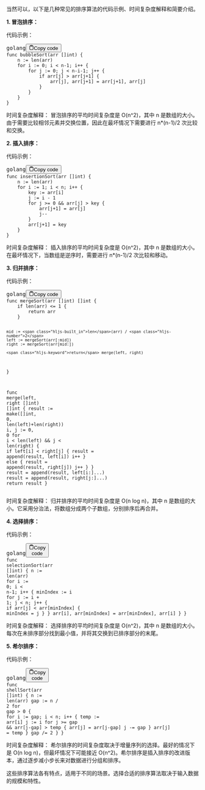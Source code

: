 <div class="markdown prose w-full break-words dark:prose-invert light"><p>当然可以，以下是几种常见的排序算法的代码示例、时间复杂度解释和简要介绍。</p><p><strong>1. 冒泡排序：</strong></p><p>代码示例：</p><pre><div class="bg-black rounded-md mb-4"><div class="flex items-center relative text-gray-200 bg-gray-800 px-4 py-2 text-xs font-sans justify-between rounded-t-md"><span>golang</span><button class="flex ml-auto gap-2"><svg stroke="currentColor" fill="none" stroke-width="2" viewBox="0 0 24 24" stroke-linecap="round" stroke-linejoin="round" class="h-4 w-4" height="1em" width="1em" xmlns="http://www.w3.org/2000/svg"><path d="M16 4h2a2 2 0 0 1 2 2v14a2 2 0 0 1-2 2H6a2 2 0 0 1-2-2V6a2 2 0 0 1 2-2h2"></path><rect x="8" y="2" width="8" height="4" rx="1" ry="1"></rect></svg>Copy code</button></div><div class="p-4 overflow-y-auto"><code class="!whitespace-pre hljs language-golang"><span class="hljs-function"><span class="hljs-keyword">func</span> <span class="hljs-title">bubbleSort</span><span class="hljs-params">(arr []<span class="hljs-type">int</span>)</span></span> {
    n := <span class="hljs-built_in">len</span>(arr)
    <span class="hljs-keyword">for</span> i := <span class="hljs-number">0</span>; i &lt; n<span class="hljs-number">-1</span>; i++ {
        <span class="hljs-keyword">for</span> j := <span class="hljs-number">0</span>; j &lt; n-i<span class="hljs-number">-1</span>; j++ {
            <span class="hljs-keyword">if</span> arr[j] &gt; arr[j+<span class="hljs-number">1</span>] {
                arr[j], arr[j+<span class="hljs-number">1</span>] = arr[j+<span class="hljs-number">1</span>], arr[j]
            }
        }
    }
}
</code></div></div></pre><p>时间复杂度解释：
冒泡排序的平均时间复杂度是 O(n^2)，其中 n 是数组的大小。由于需要比较相邻元素并交换位置，因此在最坏情况下需要进行 n*(n-1)/2 次比较和交换。</p><p><strong>2. 插入排序：</strong></p><p>代码示例：</p><pre><div class="bg-black rounded-md mb-4"><div class="flex items-center relative text-gray-200 bg-gray-800 px-4 py-2 text-xs font-sans justify-between rounded-t-md"><span>golang</span><button class="flex ml-auto gap-2"><svg stroke="currentColor" fill="none" stroke-width="2" viewBox="0 0 24 24" stroke-linecap="round" stroke-linejoin="round" class="h-4 w-4" height="1em" width="1em" xmlns="http://www.w3.org/2000/svg"><path d="M16 4h2a2 2 0 0 1 2 2v14a2 2 0 0 1-2 2H6a2 2 0 0 1-2-2V6a2 2 0 0 1 2-2h2"></path><rect x="8" y="2" width="8" height="4" rx="1" ry="1"></rect></svg>Copy code</button></div><div class="p-4 overflow-y-auto"><code class="!whitespace-pre hljs language-golang"><span class="hljs-function"><span class="hljs-keyword">func</span> <span class="hljs-title">insertionSort</span><span class="hljs-params">(arr []<span class="hljs-type">int</span>)</span></span> {
    n := <span class="hljs-built_in">len</span>(arr)
    <span class="hljs-keyword">for</span> i := <span class="hljs-number">1</span>; i &lt; n; i++ {
        key := arr[i]
        j := i - <span class="hljs-number">1</span>
        <span class="hljs-keyword">for</span> j &gt;= <span class="hljs-number">0</span> &amp;&amp; arr[j] &gt; key {
            arr[j+<span class="hljs-number">1</span>] = arr[j]
            j--
        }
        arr[j+<span class="hljs-number">1</span>] = key
    }
}
</code></div></div></pre><p>时间复杂度解释：
插入排序的平均时间复杂度是 O(n^2)，其中 n 是数组的大小。在最坏情况下，当数组是逆序时，需要进行 n*(n-1)/2 次比较和移动。</p><p><strong>3. 归并排序：</strong></p><p>代码示例：</p><pre><div class="bg-black rounded-md mb-4"><div class="flex items-center relative text-gray-200 bg-gray-800 px-4 py-2 text-xs font-sans justify-between rounded-t-md"><span>golang</span><button class="flex ml-auto gap-2"><svg stroke="currentColor" fill="none" stroke-width="2" viewBox="0 0 24 24" stroke-linecap="round" stroke-linejoin="round" class="h-4 w-4" height="1em" width="1em" xmlns="http://www.w3.org/2000/svg"><path d="M16 4h2a2 2 0 0 1 2 2v14a2 2 0 0 1-2 2H6a2 2 0 0 1-2-2V6a2 2 0 0 1 2-2h2"></path><rect x="8" y="2" width="8" height="4" rx="1" ry="1"></rect></svg>Copy code</button></div><div class="p-4 overflow-y-auto"><code class="!whitespace-pre hljs language-golang"><span class="hljs-function"><span class="hljs-keyword">func</span> <span class="hljs-title">mergeSort</span><span class="hljs-params">(arr []<span class="hljs-type">int</span>)</span></span> []<span class="hljs-type">int</span> {
    <span class="hljs-keyword">if</span> <span class="hljs-built_in">len</span>(arr) &lt;= <span class="hljs-number">1</span> {
        <span class="hljs-keyword">return</span> arr
    }

    mid := <span class="hljs-built_in">len</span>(arr) / <span class="hljs-number">2</span>
    left := mergeSort(arr[:mid])
    right := mergeSort(arr[mid:])
    
    <span class="hljs-keyword">return</span> merge(left, right)
}

<span class="hljs-function"><span class="hljs-keyword">func</span> <span class="hljs-title">merge</span><span class="hljs-params">(left, right []<span class="hljs-type">int</span>)</span></span> []<span class="hljs-type">int</span> {
result := <span class="hljs-built_in">make</span>([]<span class="hljs-type">int</span>, <span class="hljs-number">0</span>, <span class="hljs-built_in">len</span>(left)+<span class="hljs-built_in">len</span>(right))
i, j := <span class="hljs-number">0</span>, <span class="hljs-number">0</span>
<span class="hljs-keyword">for</span> i &lt; <span class="hljs-built_in">len</span>(left) &amp;&amp; j &lt; <span class="hljs-built_in">len</span>(right) {
<span class="hljs-keyword">if</span> left[i] &lt; right[j] {
result = <span class="hljs-built_in">append</span>(result, left[i])
i++
} <span class="hljs-keyword">else</span> {
result = <span class="hljs-built_in">append</span>(result, right[j])
j++
}
}
result = <span class="hljs-built_in">append</span>(result, left[i:]...)
result = <span class="hljs-built_in">append</span>(result, right[j:]...)
<span class="hljs-keyword">return</span> result
}
</code></div></div></pre><p>时间复杂度解释：
归并排序的平均时间复杂度是 O(n log n)，其中 n 是数组的大小。它采用分治法，将数组分成两个子数组，分别排序后再合并。</p><p><strong>4. 选择排序：</strong></p><p>代码示例：</p><pre><div class="bg-black rounded-md mb-4"><div class="flex items-center relative text-gray-200 bg-gray-800 px-4 py-2 text-xs font-sans justify-between rounded-t-md"><span>golang</span><button class="flex ml-auto gap-2"><svg stroke="currentColor" fill="none" stroke-width="2" viewBox="0 0 24 24" stroke-linecap="round" stroke-linejoin="round" class="h-4 w-4" height="1em" width="1em" xmlns="http://www.w3.org/2000/svg"><path d="M16 4h2a2 2 0 0 1 2 2v14a2 2 0 0 1-2 2H6a2 2 0 0 1-2-2V6a2 2 0 0 1 2-2h2"></path><rect x="8" y="2" width="8" height="4" rx="1" ry="1"></rect></svg>Copy code</button></div><div class="p-4 overflow-y-auto"><code class="!whitespace-pre hljs language-golang"><span class="hljs-function"><span class="hljs-keyword">func</span> <span class="hljs-title">selectionSort</span><span class="hljs-params">(arr []<span class="hljs-type">int</span>)</span></span> {
n := <span class="hljs-built_in">len</span>(arr)
<span class="hljs-keyword">for</span> i := <span class="hljs-number">0</span>; i &lt; n<span class="hljs-number">-1</span>; i++ {
minIndex := i
<span class="hljs-keyword">for</span> j := i + <span class="hljs-number">1</span>; j &lt; n; j++ {
<span class="hljs-keyword">if</span> arr[j] &lt; arr[minIndex] {
minIndex = j
}
}
arr[i], arr[minIndex] = arr[minIndex], arr[i]
}
}
</code></div></div></pre><p>时间复杂度解释：
选择排序的平均时间复杂度是 O(n^2)，其中 n 是数组的大小。每次在未排序部分找到最小值，并将其交换到已排序部分的末尾。</p><p><strong>5. 希尔排序：</strong></p><p>代码示例：</p><pre><div class="bg-black rounded-md mb-4"><div class="flex items-center relative text-gray-200 bg-gray-800 px-4 py-2 text-xs font-sans justify-between rounded-t-md"><span>golang</span><button class="flex ml-auto gap-2"><svg stroke="currentColor" fill="none" stroke-width="2" viewBox="0 0 24 24" stroke-linecap="round" stroke-linejoin="round" class="h-4 w-4" height="1em" width="1em" xmlns="http://www.w3.org/2000/svg"><path d="M16 4h2a2 2 0 0 1 2 2v14a2 2 0 0 1-2 2H6a2 2 0 0 1-2-2V6a2 2 0 0 1 2-2h2"></path><rect x="8" y="2" width="8" height="4" rx="1" ry="1"></rect></svg>Copy code</button></div><div class="p-4 overflow-y-auto"><code class="!whitespace-pre hljs language-golang"><span class="hljs-function"><span class="hljs-keyword">func</span> <span class="hljs-title">shellSort</span><span class="hljs-params">(arr []<span class="hljs-type">int</span>)</span></span> {
n := <span class="hljs-built_in">len</span>(arr)
gap := n / <span class="hljs-number">2</span>
<span class="hljs-keyword">for</span> gap &gt; <span class="hljs-number">0</span> {
<span class="hljs-keyword">for</span> i := gap; i &lt; n; i++ {
temp := arr[i]
j := i
<span class="hljs-keyword">for</span> j &gt;= gap &amp;&amp; arr[j-gap] &gt; temp {
arr[j] = arr[j-gap]
j -= gap
}
arr[j] = temp
}
gap /= <span class="hljs-number">2</span>
}
}
</code></div></div></pre><p>时间复杂度解释：
希尔排序的时间复杂度取决于增量序列的选择。最好的情况下是 O(n log n)，但最坏情况下可能接近 O(n^2)。希尔排序是插入排序的改进版本，通过逐步减小步长来对数据进行分组和排序。</p><p>这些排序算法各有特点，适用于不同的场景。选择合适的排序算法取决于输入数据的规模和特性。</p></div>